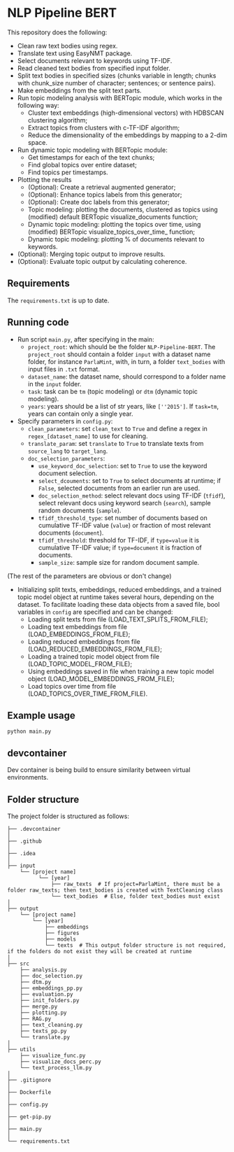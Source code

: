# NLP Pipeline BERT

This repository does the following:
- Clean raw text bodies using regex.
- Translate text using EasyNMT package.
- Select documents relevant to keywords using TF-IDF.
- Read cleaned text bodies from specified input folder.
- Split text bodies in specified sizes (chunks variable in length; chunks with chunk_size number of character; sentences; or sentence pairs).
- Make embeddings from the split text parts.
- Run topic modeling analysis with BERTopic module, which works in the following way:
    - Cluster text embeddings (high-dimensional vectors) with HDBSCAN clustering algorithm;
    - Extract topics from clusters with c-TF-IDF algorithm;
    - Reduce the dimensionality of the embeddings by mapping to a 2-dim space.
- Run dynamic topic modeling with BERTopic module:
    - Get timestamps for each of the text chunks;
    - Find global topics over entire dataset;
    - Find topics per timestamps.
- Plotting the results
    - (Optional): Create a retrieval augmented generator;
    - (Optional): Enhance topics labels from this generator;
    - (Optional): Create doc labels from this generator;
    - Topic modeling: plotting the documents, clustered as topics using (modified) default BERTopic visualize_documents function;
    - Dynamic topic modeling: plotting the topics over time, using (modified) BERTopic visualize_topics_over_time_ function;
    - Dynamic topic modeling: plotting % of documents relevant to keywords.
- (Optional): Merging topic output to improve results.
- (Optional): Evaluate topic output by calculating coherence.

## Requirements

The `requirements.txt` is up to date.

## Running code
- Run script `main.py`, after specifying in the main:
  - `project_root`: which should be the folder `NLP-Pipeline-BERT`. The `project_root` should contain a folder `input` with a dataset name folder, for instance `ParlaMint`, with, in turn, a folder `text_bodies` with input files in `.txt` format.
  - `dataset_name`: the dataset name, should correspond to a folder name in the `input` folder.
  - `task`: task can be `tm` (topic modeling) or `dtm` (dynamic topic modeling).
  - `years`: years should be a list of str years, like `[''2015']`. If `task=tm`, years can contain only a single year.
- Specify parameters in `config.py`:
  - `clean_parameters`: set `clean_text` to `True` and define a regex in `regex_[dataset_name]` to use for cleaning.
  - `translate_param`: set `translate` to `True` to translate texts from `source_lang` to `target_lang`.
  - `doc_selection_parameters`: 
      - `use_keyword_doc_selection`: set to `True` to use the keyword document selection. 
      - `select_dcouments`: set to `True` to select documents at runtime; if `False`, selected documents from an earlier run are used.
      - `doc_selection_method`: select relevant docs using TF-IDF (`tfidf`), select relevant docs using keyword search (`search`), sample random documents (`sample`).
      - `tfidf_threshold_type`: set number of documents based on cumulative TF-IDF value (`value`) or fraction of most relevant documents (`document`).
      - `tfidf_threshold`: threshold for TF-IDF, if `type=value` it is cumulative TF-IDF value; if `type=document` it is fraction of documents.
      - `sample_size`: sample size for random document sample.

(The rest of the parameters are obvious or don't change)
- Initializing split texts, embeddings, reduced embeddings, and a trained topic model object at runtime takes several hours, depending on the dataset. To facilitate loading these data objects from a saved file, bool variables in `config` are specified and can be changed:
  - Loading split texts from file (LOAD_TEXT_SPLITS_FROM_FILE);
  - Loading text embeddings from file (LOAD_EMBEDDINGS_FROM_FILE);
  - Loading reduced embeddings from file (LOAD_REDUCED_EMBEDDINGS_FROM_FILE);
  - Loading a trained topic model object from file (LOAD_TOPIC_MODEL_FROM_FILE);
  - Using embeddings saved in file when training a new topic model object (LOAD_MODEL_EMBEDDINGS_FROM_FILE);
  - Load topics over time from file (LOAD_TOPICS_OVER_TIME_FROM_FILE).
 
## Example usage

```commandline
python main.py
```

## devcontainer

Dev container is being build to ensure similarity between virtual environments.

## Folder structure

The project folder is structured as follows:

```text
├── .devcontainer
│
├── .github
│
├── .idea                                                   
│
├── input
    └── [project name]
          └── [year] 
              ├── raw_texts  # If project=ParlaMint, there must be a folder raw_texts; then text_bodies is created with TextCleaning class
              └── text_bodies  # Else, folder text_bodies must exist
│
├── output
    └── [project name]
        └── [year]
            ├── embeddings
            ├── figures
            ├── models
            └── texts  # This output folder structure is not required, if the folders do not exist they will be created at runtime
│                                         
├── src
    ├── analysis.py
    ├── doc_selection.py
    ├── dtm.py
    ├── embeddings_pp.py
    ├── evaluation.py
    ├── init_folders.py
    ├── merge.py
    ├── plotting.py
    ├── RAG.py   
    ├── text_cleaning.py
    ├── texts_pp.py
    └── translate.py
│                                      
├── utils
    ├── visualize_func.py
    ├── visualize_docs_perc.py
    └── text_process_llm.py                           
│                                      
├── .gitignore
│
├── Dockerfile
│                                      
├── config.py
│                                      
├── get-pip.py
│
├── main.py
│                                      
└── requirements.txt
```